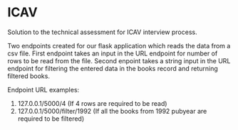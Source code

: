 # ICAV
Solution to the technical assessment for ICAV interview process.

Two endpoints created for our flask application which reads the data from a csv file.
First endpoint takes an input in the URL endpoint for number of rows to be read from the file.
Second enpoint takes a string input in the URL endpoint for filtering the entered data in the books record and returning filtered books.

Endpoint URL examples:
1. 127.0.0.1/5000/4 (If 4 rows are required to be read)
2. 127.0.0.1/5000/filter/1992 (If all the books from 1992 pubyear are required to be filtered)
